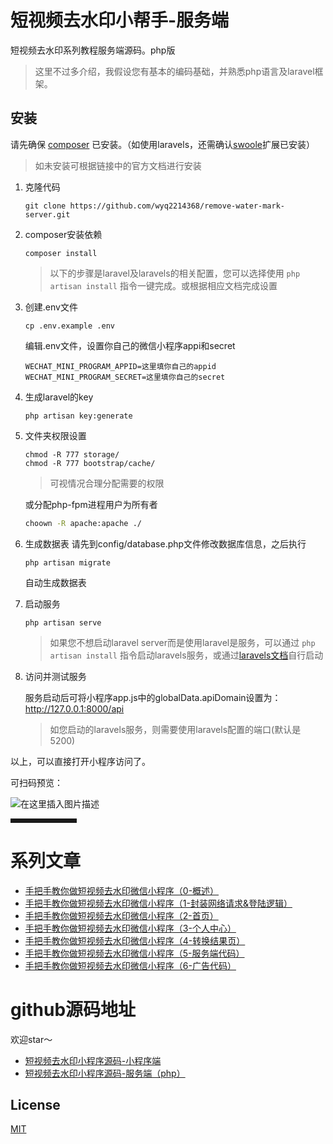 # 短视频去水印小帮手-服务端

短视频去水印系列教程服务端源码。php版

> 这里不过多介绍，我假设您有基本的编码基础，并熟悉php语言及laravel框架。

## 安装
请先确保 [composer](https://docs.phpcomposer.com/00-intro.html) 已安装。（如使用laravels，还需确认[swoole](https://wiki.swoole.com/wiki/page/6.html)扩展已安装）

>如未安装可根据链接中的官方文档进行安装

1. 克隆代码
    ```
    git clone https://github.com/wyq2214368/remove-water-mark-server.git
    ```

2. composer安装依赖
    ```
    composer install
    ```
    
   >以下的步骤是laravel及laravels的相关配置，您可以选择使用 `php artisan install` 指令一键完成。或根据相应文档完成设置
3. 创建.env文件
    ```
    cp .env.example .env
    ```
    
    编辑.env文件，设置你自己的微信小程序appi和secret
    
    ```
    WECHAT_MINI_PROGRAM_APPID=这里填你自己的appid
    WECHAT_MINI_PROGRAM_SECRET=这里填你自己的secret
    ```
    
4. 生成laravel的key
    ```
    php artisan key:generate
    ```

5. 文件夹权限设置
    ```
    chmod -R 777 storage/
    chmod -R 777 bootstrap/cache/
    ```
    >可视情况合理分配需要的权限
    
    或分配php-fpm进程用户为所有者
    ```bash
    choown -R apache:apache ./
    ```
6. 生成数据表
    请先到config/database.php文件修改数据库信息，之后执行
    ```
    php artisan migrate
    ```
    自动生成数据表    
7. 启动服务
    ```
    php artisan serve
    ```
    > 如果您不想启动laravel server而是使用laravel是服务，可以通过 `php artisan install` 指令启动laravels服务，或通过[laravels文档](https://github.com/hhxsv5/laravel-s/blob/master/README-CN.md#%E7%89%B9%E6%80%A7)自行启动
    
8. 访问并测试服务
   
   服务启动后可将小程序app.js中的globalData.apiDomain设置为： http://127.0.0.1:8000/api
    > 如您启动的laravels服务，则需要使用laravels配置的端口(默认是 5200)
    
以上，可以直接打开小程序访问了。

可扫码预览：

![在这里插入图片描述](https://img-blog.csdnimg.cn/20201221145928601.jpg)


<hr style=" border:solid; width:100px; height:1px;" color=#000000 size=1">

# 系列文章
- [手把手教你做短视频去水印微信小程序（0-概述）](https://blog.csdn.net/qq_37788558/article/details/111474557)
- [手把手教你做短视频去水印微信小程序（1-封装网络请求&登陆逻辑）](https://blog.csdn.net/qq_37788558/article/details/111500382)
- [手把手教你做短视频去水印微信小程序（2-首页）](https://blog.csdn.net/qq_37788558/article/details/111500382)
- [手把手教你做短视频去水印微信小程序（3-个人中心）](https://blog.csdn.net/qq_37788558/article/details/111478258)
- [手把手教你做短视频去水印微信小程序（4-转换结果页）](https://blog.csdn.net/qq_37788558/article/details/111588413)
- [手把手教你做短视频去水印微信小程序（5-服务端代码）](https://blog.csdn.net/qq_37788558/article/details/112204720)
- [手把手教你做短视频去水印微信小程序（6-广告代码）](https://blog.csdn.net/qq_37788558/article/details/112559472)
# github源码地址
欢迎star～
- [短视频去水印小程序源码-小程序端](https://github.com/wyq2214368/remove-water-mark-mp)
- [短视频去水印小程序源码-服务端（php）](https://github.com/wyq2214368/remove-water-mark-server)

## License

[MIT](https://github.com/wyq2214368/laravel-jieba/blob/master/LICENSE)
<!-- composer config --global github-oauth.github.com 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 -->
